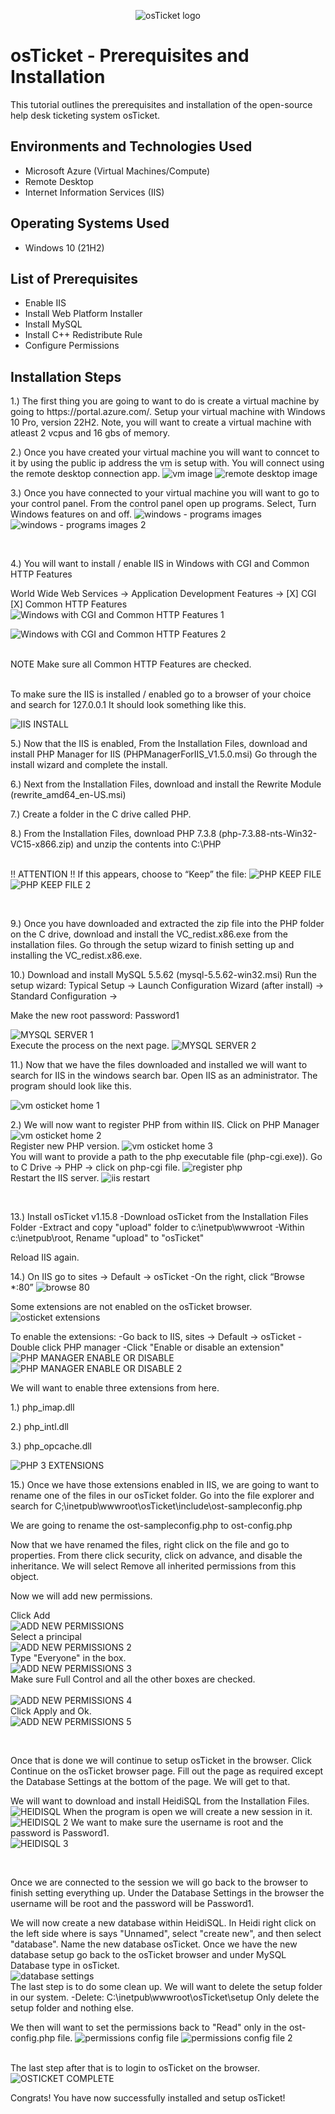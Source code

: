 <p align="center">
<img src="https://i.imgur.com/Clzj7Xs.png" alt="osTicket logo"/>
</p>

<h1>osTicket - Prerequisites and Installation</h1>
This tutorial outlines the prerequisites and installation of the open-source help desk ticketing system osTicket.<br />

<h2>Environments and Technologies Used</h2>

- Microsoft Azure (Virtual Machines/Compute)
- Remote Desktop
- Internet Information Services (IIS)

<h2>Operating Systems Used </h2>

- Windows 10</b> (21H2)

<h2>List of Prerequisites</h2>

- Enable IIS
- Install Web Platform Installer
- Install MySQL
- Install C++ Redistribute Rule
- Configure Permissions

<h2>Installation Steps</h2>

<p>
1.) The first thing you are going to want to do is create a virtual machine by going to https://portal.azure.com/. Setup your virtual machine with Windows 10 Pro, version 22H2. Note, you will want to create a virtual machine with atleast 2 vcpus and 16 gbs of memory.

2.) Once you have created your virtual machine you will want to conncet to it by using the public ip address the vm is setup with. You will connect using the remote desktop connection app.
  ![vm image](https://github.com/codeByKelvinn/osticket-prereqs/assets/110644520/5aa77554-bebc-43c0-be9a-68ec1edfd03f)
  ![remote desktop image](https://github.com/codeByKelvinn/osticket-prereqs/assets/110644520/33c3aaee-022e-40d3-8e75-4a34a19522c3)

</p>
<p>


3.) Once you have connected to your virtual machine you will want to go to your control panel. From the control panel open up programs. Select, Turn Windows features on and off.
![windows - programs images](https://github.com/codeByKelvinn/osticket-prereqs/assets/110644520/6f25089a-ae30-42d2-a38f-681a7cc0ea7c)
![windows - programs images 2](https://github.com/codeByKelvinn/osticket-prereqs/assets/110644520/8de18f83-f254-46c6-be7e-0e34392a731c)


</p>
<br />

<p>

  4.) You will want to install / enable IIS in Windows with CGI and Common HTTP Features

World Wide Web Services -> Application Development Features -> [X] CGI [X] Common HTTP Features
![Windows with CGI and Common HTTP Features 1](https://github.com/codeByKelvinn/osticket-prereqs/assets/110644520/2766e8ca-d9fe-4e12-9fa2-1ab6ffa864b4)

![Windows with CGI and Common HTTP Features 2](https://github.com/codeByKelvinn/osticket-prereqs/assets/110644520/464b9551-df70-4463-a8f3-7e9500f680ad)

<br />NOTE Make sure all Common HTTP Features are checked.

<br /> To make sure the IIS is installed / enabled go to a browser of your choice and search for 127.0.0.1 It should look something like this.

![IIS INSTALL](https://github.com/codeByKelvinn/osticket-prereqs/assets/110644520/65d2a8e0-0886-40a6-9a70-5c381f2c4f9f)


</p>
<p>
5.) Now that the IIS is enabled, From the Installation Files, download and install PHP Manager for IIS (PHPManagerForIIS_V1.5.0.msi) Go through the install wizard and complete the install.

6.) Next from the Installation Files, download and install the Rewrite Module (rewrite_amd64_en-US.msi)

7.) Create a folder in the C drive called PHP.

8.) From the Installation Files, download PHP 7.3.8 (php-7.3.88-nts-Win32-VC15-x866.zip) and unzip the contents into C:\PHP

<br />!! ATTENTION !! If this appears, choose to “Keep” the file:
![PHP KEEP FILE](https://github.com/codeByKelvinn/osticket-prereqs/assets/110644520/72da29fb-ed97-49b3-b35a-2d2b300b1fc8)
![PHP KEEP FILE 2](https://github.com/codeByKelvinn/osticket-prereqs/assets/110644520/55ed6049-e3ae-42b6-99f9-f942aaef867b)

</p>
<br />

<p>
9.) Once you have downloaded and extracted the zip file into the PHP folder on the C drive, download and install the VC_redist.x86.exe from the installation files. Go through the setup wizard to finish setting up and installing the VC_redist.x86.exe.

10.) Download and install MySQL 5.5.62 (mysql-5.5.62-win32.msi) Run the setup wizard: Typical Setup -> Launch Configuration Wizard (after install) -> Standard Configuration ->

Make the new root password: Password1

![MYSQL SERVER 1](https://github.com/codeByKelvinn/osticket-prereqs/assets/110644520/7d11f327-ea6e-41c1-9c9f-728c964f6f4a)
<br /> Execute the process on the next page.
![MYSQL SERVER 2](https://github.com/codeByKelvinn/osticket-prereqs/assets/110644520/d5467a90-11ad-4b68-8898-68ed08470017)
</p>
<p>
11.) Now that we have the files downloaded and installed we will want to search for IIS in the windows search bar. Open IIS as an administrator. The program should look like this.

![vm osticket home 1](https://github.com/codeByKelvinn/osticket-prereqs/assets/110644520/c33239cf-1d59-4588-8c75-4c859357c161)

2.) We will now want to register PHP from within IIS. Click on PHP Manager
![vm osticket home 2](https://github.com/codeByKelvinn/osticket-prereqs/assets/110644520/363b47a5-3b00-40ab-8cc3-0b661dd28f92)
<br />Register new PHP version.
![vm osticket home 3](https://github.com/codeByKelvinn/osticket-prereqs/assets/110644520/93b866a6-069b-49cb-a1da-5f571481ba9a)
<br />You will want to provide a path to the php executable file (php-cgi.exe)). Go to C Drive -> PHP -> click on php-cgi file.
![register php](https://github.com/codeByKelvinn/osticket-prereqs/assets/110644520/a7af460e-e363-47e8-a3bc-bd27de6cf3e0)
<br />Restart the IIS server.
![iis restart](https://github.com/codeByKelvinn/osticket-prereqs/assets/110644520/8a8f8fa4-abb7-4238-a4bd-8512e96fc7bf)


  
</p>
<br />


<p>
  13.) Install osTicket v1.15.8 -Download osTicket from the Installation Files Folder -Extract and copy "upload" folder to c:\inetpub\wwwroot -Within c:\inetpub\root, Rename "upload" to "osTicket"

Reload IIS again.

14.) On IIS go to sites -> Default -> osTicket -On the right, click “Browse *:80”
![browse 80](https://github.com/codeByKelvinn/osticket-prereqs/assets/110644520/9ec0702b-b2a4-4d46-89d0-01716aea389a)

Some extensions are not enabled on the osTicket browser.
![osticket extensions](https://github.com/codeByKelvinn/osticket-prereqs/assets/110644520/9842972f-dfe3-4e77-b834-297817990390)


To enable the extensions: -Go back to IIS, sites -> Default -> osTicket -Double click PHP manager -Click "Enable or disable an extension"
![PHP MANAGER ENABLE OR DISABLE](https://github.com/codeByKelvinn/osticket-prereqs/assets/110644520/f150c03e-454d-44ca-a58a-351ca168ab84)
![PHP MANAGER ENABLE OR DISABLE 2](https://github.com/codeByKelvinn/osticket-prereqs/assets/110644520/2e65d66c-f6a0-4e13-b357-2caab8eec216)

We will want to enable three extensions from here.

1.) php_imap.dll

2.) php_intl.dll

3.) php_opcache.dll

![PHP 3 EXTENSIONS](https://github.com/codeByKelvinn/osticket-prereqs/assets/110644520/161fab26-54c8-41ca-a317-81a7c01913de)

15.) Once we have those extensions enabled in IIS, we are going to want to rename one of the files in our osTicket folder. Go into the file explorer and search for C;\inetpub\wwwroot\osTicket\include\ost-sampleconfig.php

We are going to rename the ost-sampleconfig.php to ost-config.php

Now that we have renamed the files, right click on the file and go to properties. From there click security, click on advance, and disable the inheritance. We will select Remove all inherited permissions from this object.

Now we will add new permissions.

Click Add
<br />![ADD NEW PERMISSIONS](https://github.com/codeByKelvinn/osticket-prereqs/assets/110644520/4b415f8b-32bd-45b4-93bd-fcde11bba03f)
<br />Select a principal
<br />![ADD NEW PERMISSIONS 2](https://github.com/codeByKelvinn/osticket-prereqs/assets/110644520/fd8c00b1-6865-4caf-8b05-52d68f305127)
<br />Type "Everyone" in the box.
<br />![ADD NEW PERMISSIONS 3](https://github.com/codeByKelvinn/osticket-prereqs/assets/110644520/699f80b7-86b9-4168-83f1-ab4d806105d0)
<br />Make sure Full Control and all the other boxes are checked.<br />
<br />![ADD NEW PERMISSIONS 4](https://github.com/codeByKelvinn/osticket-prereqs/assets/110644520/91845d3b-c657-4951-b0c7-effbfb763f26)
<br />Click Apply and Ok.
<br />![ADD NEW PERMISSIONS 5](https://github.com/codeByKelvinn/osticket-prereqs/assets/110644520/aa7002ea-0ea7-472f-a5ea-a87f37a628a0)


</p>
<br />


<p>
Once that is done we will continue to setup osTicket in the browser. Click Continue on the osTicket browser page. Fill out the page as required except the Database Settings at the bottom of the page. We will get to that.

We will want to download and install HeidiSQL from the Installation Files.
<br />![HEIDISQL](https://github.com/codeByKelvinn/osticket-prereqs/assets/110644520/6693fa80-b383-4260-b01a-ea13ca807549)
When the program is open we will create a new session in it.
<br />![HEIDISQL 2](https://github.com/codeByKelvinn/osticket-prereqs/assets/110644520/6effa132-8319-41b3-91bb-03c99afd2e92)
We want to make sure the username is root and the password is Password1.
<br />![HEIDISQL 3](https://github.com/codeByKelvinn/osticket-prereqs/assets/110644520/6c5550aa-4f1f-4b5f-ae86-17b964cee719)

</p>
<br />



<p>
Once we are connected to the session we will go back to the browser to finish setting everything up. Under the Database Settings in the browser the username will be root and the password will be Password1.

We will now create a new database within HeidiSQL. In Heidi right click on the left side where is says "Unnamed", select "create new", and then select "database". Name the new database osTicket. Once we have the new database setup go back to the osTicket browser and under MySQL Database type in osTicket.
<br />![database settings](https://github.com/codeByKelvinn/osticket-prereqs/assets/110644520/e4e428fb-33b4-499f-8101-3d923c0a2458)<br />
The last step is to do some clean up. We will want to delete the setup folder in our system. -Delete: C:\inetpub\wwwroot\osTicket\setup Only delete the setup folder and nothing else.

We then will want to set the permissions back to "Read" only in the ost-config.php file.
![permissions config file](https://github.com/codeByKelvinn/osticket-prereqs/assets/110644520/ca9c431d-1e55-4c31-a672-387083244ee2)
![permissions config file 2](https://github.com/codeByKelvinn/osticket-prereqs/assets/110644520/d6e1a80d-a4cc-4acc-8d3b-078ccc83dacb)

<br />The last step after that is to login to osTicket on the browser.
![OSTICKET COMPLETE](https://github.com/codeByKelvinn/osticket-prereqs/assets/110644520/e0f967e8-7dfa-4786-9d45-926405db5d5c)

Congrats! You have now successfully installed and setup osTicket!

</p>
<br />



